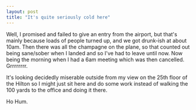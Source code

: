 ```yaml
---
layout: post
title: "It's quite seriously cold here"
---
```

Well, I promised and failed to give an entry from the airport, but that's
mainly because loads of people turned up, and we got drunk-ish at about 10am.
Then there was all the champagne on the plane, so that counted out being
sane/sober when I landed and so I've had to leave until now. Now being the
morning when I had a 6am meeting which was then cancelled. Grrrrrrrr.

It's looking decidedly miserable outside from my view on the 25th floor of the
Hilton so I might just sit here and do some work instead of walking the 100
yards to the office and doing it there.

Ho Hum.
